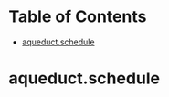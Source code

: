 # Table of Contents

* [aqueduct.schedule](#aqueduct.schedule)

<a id="aqueduct.schedule"></a>

# aqueduct.schedule

